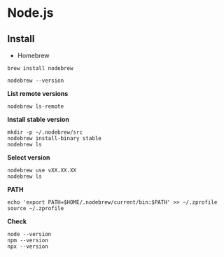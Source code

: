 # Node.js

## Install

* Homebrew

```
brew install nodebrew
```

```
nodebrew --version
```

**List remote versions**
```
nodebrew ls-remote
```

**Install stable version**
```
mkdir -p ~/.nodebrew/src
nodebrew install-binary stable
nodebrew ls
```

**Select version**
```
nodebrew use vXX.XX.XX
nodebrew ls
```

**PATH**
```
echo 'export PATH=$HOME/.nodebrew/current/bin:$PATH' >> ~/.zprofile
source ~/.zprofile
```

**Check**
```
node --version
npm --version
npx --version
```
